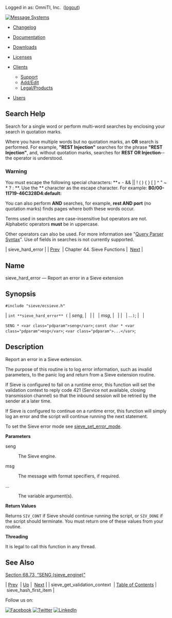 Logged in as: OmniTI, Inc.  ([logout](https://support.messagesystems.com/logout.php))

[![Message Systems](https://support.messagesystems.com/images/ms-white205.png)](https://support.messagesystems.com/start.php) 

*   [Changelog](https://support.messagesystems.com/start.php?show=changelog)
*   [Documentation](https://support.messagesystems.com/docs/)
*   [Downloads](https://support.messagesystems.com/start.php)

*   [Licenses](https://support.messagesystems.com/license_summary.php)
*   <a href="">Clients</a>
    *   [Support](https://support.messagesystems.com/cs.php)
    *   [Add/Edit](https://support.messagesystems.com/edit_client.php)
    *   [Legal/Products](https://support.messagesystems.com/edit_products.php)
*   [Users](https://support.messagesystems.com/edit_customer.php)

## Search Help

Search for a single word or perform multi-word searches by enclosing your search in quotation marks.

Where you have multiple words but no quotation marks, an **OR** search is performed. For example, **"REST Injection"** searches for the phrase **"REST Injection"**, and, without quotation marks, searches for **REST OR Injection**--the operator is understood.

### Warning

You must escape the following special characters: **+ - && || ! ( ) { } [ ] ^ " ~ * ? : \**. Use the **\** character as the escape character. For example: **B0/00-11719-46C328D4\:default\:**

You can also perform **AND** searches, for example, **rest AND port** (no quotation marks) finds pages where both these words occur.

Terms used in searches are case-insensitive but operators are not. Alphabetic operators **must** be in uppercase.

Other operators can also be used. For more information see "[Query Parser Syntax](https://lucene.apache.org/core/old_versioned_docs/versions/3_0_0/queryparsersyntax.html)". Use of fields in searches is not currently supported.

| sieve_hard_error |
| [Prev](apis.sieve_get_validate_context.php)  | Chapter 44. Sieve Functions |  [Next](apis.sieve_hash_first_item.php) |

<a name="apis.sieve_hard_error"></a>
## Name

sieve_hard_error — Report an error in a Sieve extension

## Synopsis

`#include "sieve/ecsieve.h"`

| `int **sieve_hard_error** (` | <var class="pdparam">seng</var>, |   |
|   | <var class="pdparam">msg</var>, |   |
|   | <var class="pdparam">...</var>`)`; |   |

`SENG * <var class="pdparam">seng</var>`;
`const char * <var class="pdparam">msg</var>`;
`<var class="pdparam">...</var>`;<a name="idp32753280"></a>
## Description

Report an error in a Sieve extension.

The purpose of this routine is to log error information, such as invalid parameters, to the panic log and return from a Sieve extension routine.

If Sieve is configured to fail on a runtime error, this function will set the validation context to reply code 421 (Service not available, closing transmission channel) so that the inbound session will be retried by the sender at a later time.

If Sieve is configured to continue on a runtime error, this function will simply log an error and the script will continue running the next statement.

To set the Sieve error mode see [sieve_set_error_mode](apis.sieve_set_error_mode.php "sieve_set_error_mode").

**Parameters**

<dl class="variablelist">

<dt>seng</dt>

<dd>

The Sieve engine.

</dd>

<dt>msg</dt>

<dd>

The message with format specifiers, if required.

</dd>

<dt>...</dt>

<dd>

The variable argument(s).

</dd>

</dl>

**Return Values**

Returns `SIV_CONT` if Sieve should continue running the script, or `SIV_DONE` if the script should terminate. You must return one of these values from your routine.

**Threading**

It is legal to call this function in any thread.

<a name="idp32767072"></a>
## See Also

[Section 68.73, “SENG (sieve_engine)”](structs.seng.php "68.73. SENG (sieve_engine)")

| [Prev](apis.sieve_get_validate_context.php)  | [Up](sieve.php) |  [Next](apis.sieve_hash_first_item.php) |
| sieve_get_validation_context  | [Table of Contents](index.php) |  sieve_hash_first_item |

Follow us on:

[![Facebook](https://support.messagesystems.com/images/icon-facebook.png)](http://www.facebook.com/messagesystems) [![Twitter](https://support.messagesystems.com/images/icon-twitter.png)](http://twitter.com/#!/MessageSystems) [![LinkedIn](https://support.messagesystems.com/images/icon-linkedin.png)](http://www.linkedin.com/company/message-systems)